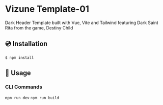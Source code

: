 # Vizune Template-01
Dark Header Template built with Vue, Vite and Tailwind featuring Dark Saint Rita from the game, Destiny Child

## 💿 Installation

```bash
$ npm install
```

## 📖 Usage

### CLI Commands

`npm run dev`
`npm run build`